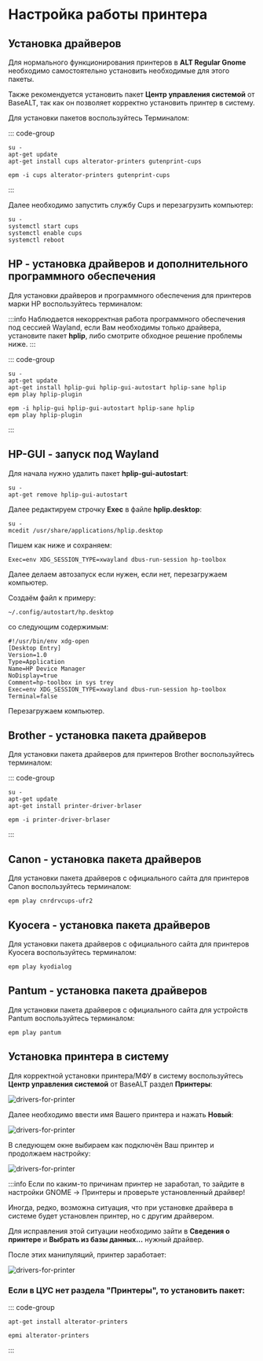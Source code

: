 # Настройка работы принтера

## Установка драйверов

Для нормального функционирования принтеров в **ALT Regular Gnome** необходимо самостоятельно установить необходимые для этого пакеты.

Также рекомендуется установить пакет **Центр управления системой** от BaseALT, так как он позволяет корректно установить принтер в систему.

Для установки пакетов воспользуйтесь Терминалом:

::: code-group

```shell[apt-get]
su -
apt-get update
apt-get install cups alterator-printers gutenprint-cups
```

```shell[epm]
epm -i cups alterator-printers gutenprint-cups
```

:::

Далее необходимо запустить службу Cups и перезагрузить компьютер:

```shell
su -
systemctl start cups
systemctl enable cups
systemctl reboot
```

## HP - установка драйверов и дополнительного программного обеспечения

Для установки драйверов и программного обеспечения для принтеров марки HP воспользуйтесь терминалом:

:::info
Наблюдается некорректная работа программного обеспечения под сессией Wayland, если Вам необходимы только драйвера, установите пакет **hplip**, либо смотрите обходное решение проблемы ниже.
:::

::: code-group

```shell[apt-get]
su -
apt-get update
apt-get install hplip-gui hplip-gui-autostart hplip-sane hplip
epm play hplip-plugin
```

```shell[epm]
epm -i hplip-gui hplip-gui-autostart hplip-sane hplip
epm play hplip-plugin
```

:::

## HP-GUI - запуск под Wayland

Для начала нужно удалить пакет **hplip-gui-autostart**:

```shell
su -
apt-get remove hplip-gui-autostart
```

Далее редактируем строчку **Exec** в файле **hplip.desktop**:

```shell
su -
mcedit /usr/share/applications/hplip.desktop
```

Пишем как ниже и сохраняем:

```shell
Exec=env XDG_SESSION_TYPE=xwayland dbus-run-session hp-toolbox
```

Далее делаем автозапуск если нужен, если нет, перезагружаем компьютер.

Создаём файл к примеру:

```shell
~/.config/autostart/hp.desktop
```

со следующим содержимым:

```shell
#!/usr/bin/env xdg-open
[Desktop Entry]
Version=1.0
Type=Application
Name=HP Device Manager
NoDisplay=true
Comment=hp-toolbox in sys trey
Exec=env XDG_SESSION_TYPE=xwayland dbus-run-session hp-toolbox
Terminal=false
```

Перезагружаем компьютер.

## Brother - установка пакета драйверов

Для установки пакета драйверов для принтеров Brother воспользуйтесь терминалом:

::: code-group

```shell[apt-get]
su -
apt-get update
apt-get install printer-driver-brlaser
```

```shell[epm]
epm -i printer-driver-brlaser
```

:::

## Canon - установка пакета драйверов

Для установки пакета драйверов с официального сайта для принтеров Canon воспользуйтесь терминалом:

```shell
epm play cnrdrvcups-ufr2
```

## Kyocera - установка пакета драйверов

Для установки пакета драйверов с официального сайта для принтеров Kyocera воспользуйтесь терминалом:

```shell
epm play kyodialog
```

## Pantum - установка пакета драйверов

Для установки пакета драйверов с официального сайта для устройств Pantum воспользуйтесь терминалом:

```shell
epm play pantum
```

## Установка принтера в систему

Для корректной установки принтера/МФУ в систему воспользуйтесь **Центр управления системой** от BaseALT раздел **Принтеры**:

![drivers-for-printer](/drivers-for-printer/drivers-for-printer1.png)

Далее необходимо ввести имя Вашего принтера и нажать **Новый**:

![drivers-for-printer](/drivers-for-printer/drivers-for-printer2.png)

В следующем окне выбираем как подключён Ваш принтер и продолжаем настройку:

![drivers-for-printer](/drivers-for-printer/drivers-for-printer3.png)

:::info
Если по каким-то причинам принтер не заработал, то зайдите в настройки GNOME -> Принтеры и проверьте установленный драйвер!

Иногда, редко, возможна ситуация, что при установке драйвера в системе будет установлен принтер, но с другим драйвером.

Для исправления этой ситуации необходимо зайти в **Сведения о принтере** и **Выбрать из базы данных...** нужный драйвер.

После этих манипуляций, принтер заработает:

![drivers-for-printer](/drivers-for-printer/drivers-for-printer4.png)


### Если в ЦУС нет раздела "Принтеры", то установить пакет:
::: code-group

```shell[apt-get]
apt-get install alterator-printers
```

```shell[epm]
epmi alterator-printers
```
:::
